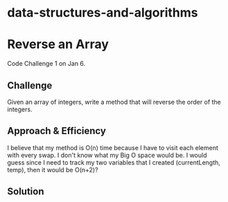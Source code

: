 # data-structures-and-algorithms


# Reverse an Array
<!-- Short summary or background information -->
Code Challenge 1 on Jan 6.  

## Challenge
Given an array of integers, write a method that will reverse the order of the integers.

## Approach & Efficiency
<!-- What approach did you take? Why? What is the Big O space/time for this approach? -->
I believe that my method is O(n) time because I have to visit each element with every swap.  I don't know what my Big O space would be.  I would guess since I need to track my two variables that I created (currentLength, temp), then it would be O(n+2)?

## Solution
<!-- Embedded whiteboard image -->
